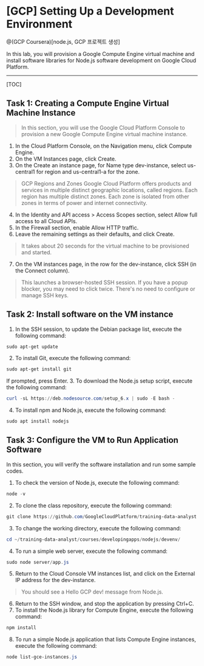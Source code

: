 
# [GCP] Setting Up a Development Environment

@(GCP Coursera)[node.js, GCP 프로젝트 생성]

In this lab, you will provision a Google Compute Engine virtual machine and install software libraries for Node.js software development on Google Cloud Platform.

----------

[TOC]

## Task 1: Creating a Compute Engine Virtual Machine Instance

> In this section, you will use the Google Cloud Platform Console to provision a new Google Compute Engine virtual machine instance. 

1. In the Cloud Platform Console, on the Navigation menu, click Compute Engine.
2. On the VM Instances page, click Create.
3. On the Create an instance page, for Name type dev-instance, select us-central1 for region and us-central1-a for the zone.
> GCP Regions and Zones
> Google Cloud Platform offers products and services in multiple distinct geographic locations, called regions.
> Each region has multiple distinct zones. Each zone is isolated from other zones in terms of power and internet connectivity.
4. In the Identity and API access > Access Scopes section, select Allow full access to all Cloud APIs. 
5. In the Firewall section, enable Allow HTTP traffic.
6. Leave the remaining settings as their defaults, and click Create.
> It takes about 20 seconds for the virtual machine to be provisioned and started.
7. On the VM instances page, in the row for the dev-instance, click SSH (in the Connect column).
> This launches a browser-hosted SSH session. If you have a popup blocker, you may need to click twice.
> There's no need to configure or manage SSH keys.

## Task 2: Install software on the VM instance
1. In the SSH session, to update the Debian package list, execute the following command:
``` powershell
sudo apt-get update
```
2. To install Git, execute the following command:
``` powershell
sudo apt-get install git
```
If prompted, press Enter.
3. To download the Node.js setup script, execute the following command:
``` powershell
curl -sL https://deb.nodesource.com/setup_6.x | sudo -E bash -
```
4. To install npm and Node.js, execute the following command:
``` powershell
sudo apt install nodejs
```

## Task 3: Configure the VM to Run Application Software
In this section, you will verify the software installation and run some sample codes.
1. To check the version of Node.js, execute the following command:
``` powershell
node -v
```
2. To clone the class repository, execute the following command:
``` powershell
git clone https://github.com/GoogleCloudPlatform/training-data-analyst
```
3. To change the working directory, execute the following command:
``` powershell
cd ~/training-data-analyst/courses/developingapps/nodejs/devenv/
```
4. To run a simple web server, execute the following command:
``` powershell
sudo node server/app.js
```
5. Return to the Cloud Console VM instances list, and click on the External IP address for the dev-instance. 
> You should see a Hello GCP dev! message from Node.js.
6. Return to the SSH window, and stop the application by pressing Ctrl+C.
7. To install the Node.js library for Compute Engine, execute the following command:
``` powershell
npm install
```
8. To run a simple Node.js application that lists Compute Engine instances, execute the following command:
``` powershell
node list-gce-instances.js
```
